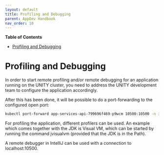 ```yaml
---
layout: default
title: Profiling and Debugging
parent: AppDev Handbook
nav_order: 10
---
```


**Table of Contents**

<!-- START doctoc generated TOC please keep comment here to allow auto update -->
<!-- DON'T EDIT THIS SECTION, INSTEAD RE-RUN doctoc TO UPDATE -->

- [Profiling and Debugging](#profiling-and-debugging)

<!-- END doctoc generated TOC please keep comment here to allow auto update -->

# Profiling and Debugging

In order to start remote profiling and/or remote debugging for an application running on the UNITY cluster, you need to
address the UNITY development team to configure the application accordingly.

After this has been done, it will be possible to do a port-forwarding to the configured open port:

```bash
kubectl port-forward app-services-api-799696f469-p9wcm 10500:10500 -n int
```

For profiling the application, different profilers can be used. An example which comes together with the JDK is Visual VM,
which can be started by running the command jvisualvm (provided that the JDK is in the Path).

A remote debugger in IntelliJ can be used with a connection to localhost:10500.
